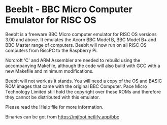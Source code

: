 # BeebIt - BBC Micro Computer Emulator for RISC OS

BeebIt is a freeware BBC Micro computer emulator for RISC OS versions 3.00 and above.
It emulates the Acorn BBC Model B, BBC Model B+ and BBC Master range of computers.
BeebIt will now run on all RISC OS computers from RiscPC to the Raspberry Pi.

Norcroft 'C' and ARM Assembler are needed to rebuild using the accompanying Makefile, although the code will also build with GCC with a new Makefile and minimum modifications.

BeebIt will not work as it stands. You will need a copy of the OS and BASIC ROM images that came with the original BBC Computer.
Pace Micro Technology Limited still hold the copyright over these ROMs and therefore they cannot be distributed with this emulator.

Please read the !Help file for more information.

Binaries can be got from https://mjfoot.netlify.app/bbc
